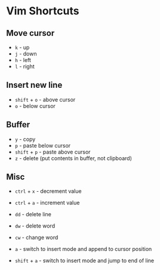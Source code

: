 # Vim Shortcuts

## Move cursor

* `k` - up
* `j` - down
* `h` - left
* `l` - right

## Insert new line

* `shift` + `o` - above cursor
* `o` - below cursor

## Buffer

* `y` - copy
* `p` - paste below cursor
* `shift` + `p` - paste above cursor
* `z` - delete (put contents in buffer, not clipboard)

## Misc

* `ctrl` + `x` - decrement value
* `ctrl` + `a` - increment value

* `dd` - delete line
* `dw` - delete word
* `cw` - change word

* `a` - switch to insert mode and append to cursor position
* `shift` + `a` - switch to insert mode and jump to end of line
